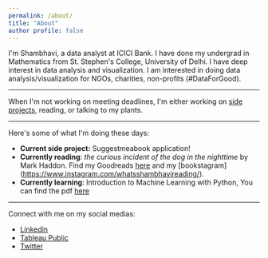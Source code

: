```yaml
---
permalink: /about/
title: "About"
author profile: false
---
```



I'm Shambhavi, a data analyst at ICICI Bank. I have done my undergrad in Mathematics from St. Stephen's College, University of Delhi. I have deep interest in data analysis and visualization. I am interested in doing data analysis/visualization for NGOs, charities, non-profits (#DataForGood).

------------------

When I'm not working on meeting deadlines, I'm either working on [side projects](https://shambhavisingh24.github.io/categories/#projects), reading, or talking to my plants. 

---------------------

Here's some of what I'm doing these days:
- **Current side project:** Suggestmeabook application!
- **Currently reading**: _the curious incident of the dog in the nighttime_ by Mark Haddon. Find my Goodreads [here](https://www.goodreads.com/user/show/91427372-shambhavi) and my [bookstagram] (https://www.instagram.com/whatsshambhavireading/). 
- **Currently learning**: Introduction to Machine Learning with Python, You can find the pdf [here](http://noracook.io/Books/Python/introductiontomachinelearningwithpython.pdf)

---------------------

Connect with me on my social medias:
- [Linkedin](https://www.linkedin.com/in/shambhavi-singh-995096144/)
- [Tableau Public](https://public.tableau.com/profile/shambhavi.singh4327#!/)
- [Twitter](https://twitter.com/notshambhavi)

